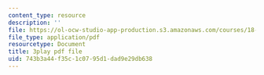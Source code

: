 ```yaml
---
content_type: resource
description: ''
file: https://ol-ocw-studio-app-production.s3.amazonaws.com/courses/18-065-matrix-methods-in-data-analysis-signal-processing-and-machine-learning-spring-2018/743b3a44f35c1c0795d1dad9e29db638_L3-WFKCW-tY.pdf
file_type: application/pdf
resourcetype: Document
title: 3play pdf file
uid: 743b3a44-f35c-1c07-95d1-dad9e29db638
---
```


